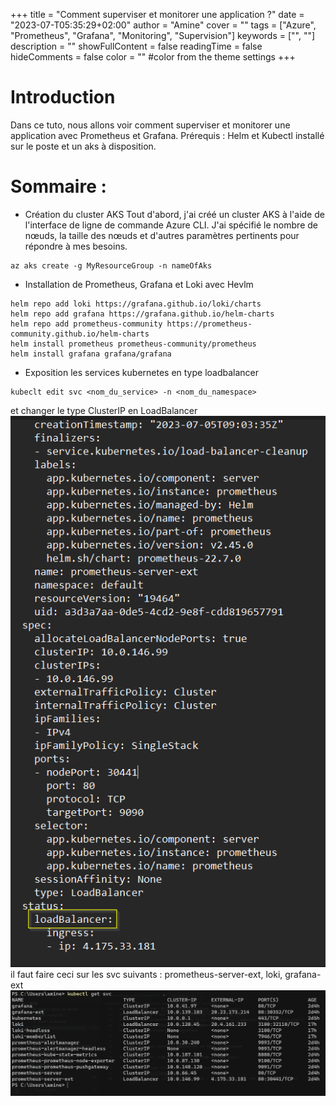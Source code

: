 +++
title = "Comment superviser et monitorer une application ?"
date = "2023-07-T05:35:29+02:00"
author = "Amine"
cover = ""
tags = ["Azure", "Prometheus", "Grafana", "Monitoring", "Supervision"]
keywords = ["", ""]
description = ""
showFullContent = false
readingTime = false
hideComments = false
color = "" #color from the theme settings
+++

# Introduction 
Dans ce tuto, nous allons voir comment superviser et monitorer une application avec Prometheus et Grafana.
Prérequis : Helm et Kubectl installé sur le poste et un aks à disposition.

# Sommaire :
- Création du cluster AKS
Tout d'abord, j'ai créé un cluster AKS à l'aide de l'interface de ligne de commande Azure CLI. J'ai spécifié le nombre de nœuds, la taille des nœuds et d'autres paramètres pertinents pour répondre à mes besoins.
 ```mermaid
az aks create -g MyResourceGroup -n nameOfAks
```
- Installation de Prometheus, Grafana et Loki avec Hevlm
```mermaid
helm repo add loki https://grafana.github.io/loki/charts
helm repo add grafana https://grafana.github.io/helm-charts
helm repo add prometheus-community https://prometheus-community.github.io/helm-charts
helm install prometheus prometheus-community/prometheus
helm install grafana grafana/grafana
```

- Exposition les services kubernetes en type loadbalancer
```mermaid
kubeclt edit svc <nom_du_service> -n <nom_du_namespace>
```
et changer le type ClusterIP en LoadBalancer 
![screen](/static/images/svc.png)
il faut faire ceci sur les svc suivants : prometheus-server-ext, loki, grafana-ext
![get_svc](/static/images/get_svc.png)